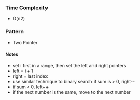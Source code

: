 ### Time Complexity
- O(n2)

### Pattern
- Two Pointer

#### Notes
- set i first in a range, then set the left and right pointers
- left = i + 1
- right = last index
- use similar technique to binary search if sum is > 0, right--
- if sum < 0, left++
- if the next number is the same, move to the next number
